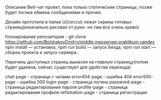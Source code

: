 Описание Веб-чат проект, пока только статические страницы, позже будет логика обмена сообщениями и прочее.

Дизайн прототипа в папке Ui(/src/ui) лежат скрины готовых страниц(изначально рисовал от руки- но там все очень криво)

Клонирование репозитория -  git clone https://github.com/BolshakovDmitry/middle.messenger.praktikum.yandex 
npm install — установка, npm run build — запуск билда, npm run start — сборка проекта и запуск сервера. 

Перечень доступных страниц вынесен на главную страницу(потом будет удалена, сейчас существует для удобства перехода)

chat-page - страница c чатами 
error404-page - ошибка 
404 error500-page - ошибка 500 
login-page - страница логина 
password-page - страница редактирования пароля 
profile-page - страница редактирования профиля 
refistration-page - страница регистрации



